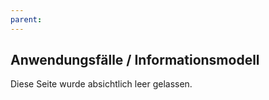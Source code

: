 ```yaml
---
parent: 
---
```

## Anwendungsfälle / Informationsmodell

Diese Seite wurde absichtlich leer gelassen.